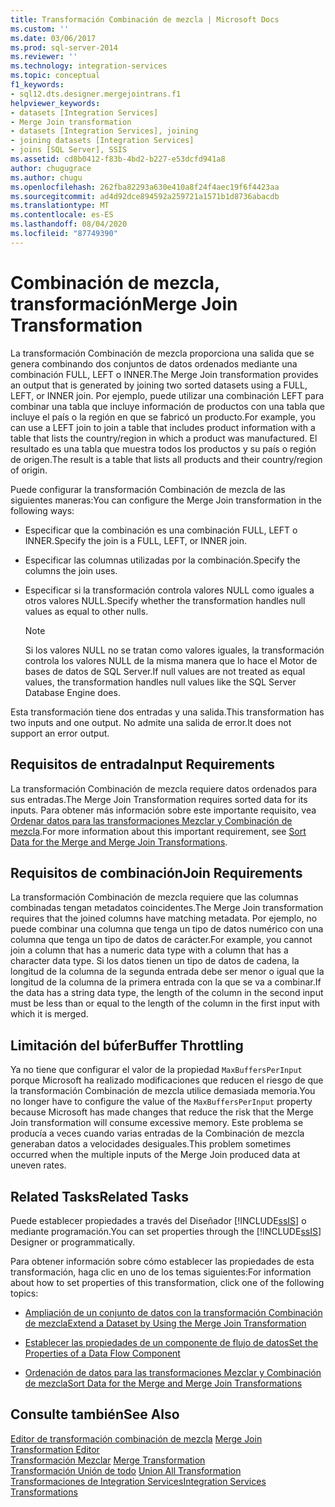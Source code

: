 ```yaml
---
title: Transformación Combinación de mezcla | Microsoft Docs
ms.custom: ''
ms.date: 03/06/2017
ms.prod: sql-server-2014
ms.reviewer: ''
ms.technology: integration-services
ms.topic: conceptual
f1_keywords:
- sql12.dts.designer.mergejointrans.f1
helpviewer_keywords:
- datasets [Integration Services]
- Merge Join transformation
- datasets [Integration Services], joining
- joining datasets [Integration Services]
- joins [SQL Server], SSIS
ms.assetid: cd8b0412-f83b-4bd2-b227-e53dcfd941a8
author: chugugrace
ms.author: chugu
ms.openlocfilehash: 262fba82293a630e410a8f24f4aec19f6f4423aa
ms.sourcegitcommit: ad4d92dce894592a259721a1571b1d8736abacdb
ms.translationtype: MT
ms.contentlocale: es-ES
ms.lasthandoff: 08/04/2020
ms.locfileid: "87749390"
---
```

# <a name="merge-join-transformation"></a><span data-ttu-id="523d2-102">Combinación de mezcla, transformación</span><span class="sxs-lookup"><span data-stu-id="523d2-102">Merge Join Transformation</span></span>
  <span data-ttu-id="523d2-103">La transformación Combinación de mezcla proporciona una salida que se genera combinando dos conjuntos de datos ordenados mediante una combinación FULL, LEFT o INNER.</span><span class="sxs-lookup"><span data-stu-id="523d2-103">The Merge Join transformation provides an output that is generated by joining two sorted datasets using a FULL, LEFT, or INNER join.</span></span> <span data-ttu-id="523d2-104">Por ejemplo, puede utilizar una combinación LEFT para combinar una tabla que incluye información de productos con una tabla que incluye el país o la región en que se fabricó un producto.</span><span class="sxs-lookup"><span data-stu-id="523d2-104">For example, you can use a LEFT join to join a table that includes product information with a table that lists the country/region in which a product was manufactured.</span></span> <span data-ttu-id="523d2-105">El resultado es una tabla que muestra todos los productos y su país o región de origen.</span><span class="sxs-lookup"><span data-stu-id="523d2-105">The result is a table that lists all products and their country/region of origin.</span></span>  
  
 <span data-ttu-id="523d2-106">Puede configurar la transformación Combinación de mezcla de las siguientes maneras:</span><span class="sxs-lookup"><span data-stu-id="523d2-106">You can configure the Merge Join transformation in the following ways:</span></span>  
  
-   <span data-ttu-id="523d2-107">Especificar que la combinación es una combinación FULL, LEFT o INNER.</span><span class="sxs-lookup"><span data-stu-id="523d2-107">Specify the join is a FULL, LEFT, or INNER join.</span></span>  
  
-   <span data-ttu-id="523d2-108">Especificar las columnas utilizadas por la combinación.</span><span class="sxs-lookup"><span data-stu-id="523d2-108">Specify the columns the join uses.</span></span>  
  
-   <span data-ttu-id="523d2-109">Especificar si la transformación controla valores NULL como iguales a otros valores NULL.</span><span class="sxs-lookup"><span data-stu-id="523d2-109">Specify whether the transformation handles null values as equal to other nulls.</span></span>  
  
    > [!NOTE]  
    >  <span data-ttu-id="523d2-110">Si los valores NULL no se tratan como valores iguales, la transformación controla los valores NULL de la misma manera que lo hace el Motor de bases de datos de SQL Server.</span><span class="sxs-lookup"><span data-stu-id="523d2-110">If null values are not treated as equal values, the transformation handles null values like the SQL Server Database Engine does.</span></span>  
  
 <span data-ttu-id="523d2-111">Esta transformación tiene dos entradas y una salida.</span><span class="sxs-lookup"><span data-stu-id="523d2-111">This transformation has two inputs and one output.</span></span> <span data-ttu-id="523d2-112">No admite una salida de error.</span><span class="sxs-lookup"><span data-stu-id="523d2-112">It does not support an error output.</span></span>  
  
## <a name="input-requirements"></a><span data-ttu-id="523d2-113">Requisitos de entrada</span><span class="sxs-lookup"><span data-stu-id="523d2-113">Input Requirements</span></span>  
 <span data-ttu-id="523d2-114">La transformación Combinación de mezcla requiere datos ordenados para sus entradas.</span><span class="sxs-lookup"><span data-stu-id="523d2-114">The Merge Join Transformation requires sorted data for its inputs.</span></span> <span data-ttu-id="523d2-115">Para obtener más información sobre este importante requisito, vea [Ordenar datos para las transformaciones Mezclar y Combinación de mezcla](sort-data-for-the-merge-and-merge-join-transformations.md).</span><span class="sxs-lookup"><span data-stu-id="523d2-115">For more information about this important requirement, see [Sort Data for the Merge and Merge Join Transformations](sort-data-for-the-merge-and-merge-join-transformations.md).</span></span>  
  
## <a name="join-requirements"></a><span data-ttu-id="523d2-116">Requisitos de combinación</span><span class="sxs-lookup"><span data-stu-id="523d2-116">Join Requirements</span></span>  
 <span data-ttu-id="523d2-117">La transformación Combinación de mezcla requiere que las columnas combinadas tengan metadatos coincidentes.</span><span class="sxs-lookup"><span data-stu-id="523d2-117">The Merge Join transformation requires that the joined columns have matching metadata.</span></span> <span data-ttu-id="523d2-118">Por ejemplo, no puede combinar una columna que tenga un tipo de datos numérico con una columna que tenga un tipo de datos de carácter.</span><span class="sxs-lookup"><span data-stu-id="523d2-118">For example, you cannot join a column that has a numeric data type with a column that has a character data type.</span></span> <span data-ttu-id="523d2-119">Si los datos tienen un tipo de datos de cadena, la longitud de la columna de la segunda entrada debe ser menor o igual que la longitud de la columna de la primera entrada con la que se va a combinar.</span><span class="sxs-lookup"><span data-stu-id="523d2-119">If the data has a string data type, the length of the column in the second input must be less than or equal to the length of the column in the first input with which it is merged.</span></span>  
  
## <a name="buffer-throttling"></a><span data-ttu-id="523d2-120">Limitación del búfer</span><span class="sxs-lookup"><span data-stu-id="523d2-120">Buffer Throttling</span></span>  
 <span data-ttu-id="523d2-121">Ya no tiene que configurar el valor de la propiedad `MaxBuffersPerInput` porque Microsoft ha realizado modificaciones que reducen el riesgo de que la transformación Combinación de mezcla utilice demasiada memoria.</span><span class="sxs-lookup"><span data-stu-id="523d2-121">You no longer have to configure the value of the `MaxBuffersPerInput` property because Microsoft has made changes that reduce the risk that the Merge Join transformation will consume excessive memory.</span></span> <span data-ttu-id="523d2-122">Este problema se producía a veces cuando varias entradas de la Combinación de mezcla generaban datos a velocidades desiguales.</span><span class="sxs-lookup"><span data-stu-id="523d2-122">This problem sometimes occurred when the multiple inputs of the Merge Join produced data at uneven rates.</span></span>  
  
## <a name="related-tasks"></a><span data-ttu-id="523d2-123">Related Tasks</span><span class="sxs-lookup"><span data-stu-id="523d2-123">Related Tasks</span></span>  
 <span data-ttu-id="523d2-124">Puede establecer propiedades a través del Diseñador [!INCLUDE[ssIS](../../../includes/ssis-md.md)] o mediante programación.</span><span class="sxs-lookup"><span data-stu-id="523d2-124">You can set properties through the [!INCLUDE[ssIS](../../../includes/ssis-md.md)] Designer or programmatically.</span></span>  
  
 <span data-ttu-id="523d2-125">Para obtener información sobre cómo establecer las propiedades de esta transformación, haga clic en uno de los temas siguientes:</span><span class="sxs-lookup"><span data-stu-id="523d2-125">For information about how to set properties of this transformation, click one of the following topics:</span></span>  
  
-   [<span data-ttu-id="523d2-126">Ampliación de un conjunto de datos con la transformación Combinación de mezcla</span><span class="sxs-lookup"><span data-stu-id="523d2-126">Extend a Dataset by Using the Merge Join Transformation</span></span>](merge-join-transformation.md)  
  
-   [<span data-ttu-id="523d2-127">Establecer las propiedades de un componente de flujo de datos</span><span class="sxs-lookup"><span data-stu-id="523d2-127">Set the Properties of a Data Flow Component</span></span>](../set-the-properties-of-a-data-flow-component.md)  
  
-   [<span data-ttu-id="523d2-128">Ordenación de datos para las transformaciones Mezclar y Combinación de mezcla</span><span class="sxs-lookup"><span data-stu-id="523d2-128">Sort Data for the Merge and Merge Join Transformations</span></span>](sort-data-for-the-merge-and-merge-join-transformations.md)  
  
## <a name="see-also"></a><span data-ttu-id="523d2-129">Consulte también</span><span class="sxs-lookup"><span data-stu-id="523d2-129">See Also</span></span>  
 <span data-ttu-id="523d2-130">[Editor de transformación combinación de mezcla](../../merge-join-transformation-editor.md) </span><span class="sxs-lookup"><span data-stu-id="523d2-130">[Merge Join Transformation Editor](../../merge-join-transformation-editor.md) </span></span>  
 <span data-ttu-id="523d2-131">[Transformación Mezclar](merge-transformation.md) </span><span class="sxs-lookup"><span data-stu-id="523d2-131">[Merge Transformation](merge-transformation.md) </span></span>  
 <span data-ttu-id="523d2-132">[Transformación Unión de todo](union-all-transformation.md) </span><span class="sxs-lookup"><span data-stu-id="523d2-132">[Union All Transformation](union-all-transformation.md) </span></span>  
 [<span data-ttu-id="523d2-133">Transformaciones de Integration Services</span><span class="sxs-lookup"><span data-stu-id="523d2-133">Integration Services Transformations</span></span>](integration-services-transformations.md)  
  
  
